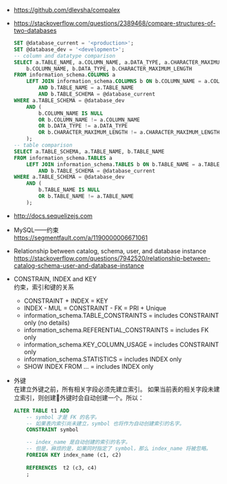 *	https://github.com/dlevsha/compalex

*	https://stackoverflow.com/questions/2389468/compare-structures-of-two-databases
	```sql
	SET @database_current = '<production>';
	SET @database_dev = '<development>';
	-- column and datatype comparison
	SELECT a.TABLE_NAME, a.COLUMN_NAME, a.DATA_TYPE, a.CHARACTER_MAXIMUM_LENGTH,
		b.COLUMN_NAME, b.DATA_TYPE, b.CHARACTER_MAXIMUM_LENGTH
	FROM information_schema.COLUMNS a
		LEFT JOIN information_schema.COLUMNS b ON b.COLUMN_NAME = a.COLUMN_NAME
			AND b.TABLE_NAME = a.TABLE_NAME
			AND b.TABLE_SCHEMA = @database_current
	WHERE a.TABLE_SCHEMA = @database_dev
		AND (
			b.COLUMN_NAME IS NULL
			OR b.COLUMN_NAME != a.COLUMN_NAME
			OR b.DATA_TYPE != a.DATA_TYPE
			OR b.CHARACTER_MAXIMUM_LENGTH != a.CHARACTER_MAXIMUM_LENGTH
		);
	-- table comparison    
	SELECT a.TABLE_SCHEMA, a.TABLE_NAME, b.TABLE_NAME
	FROM information_schema.TABLES a
		LEFT JOIN information_schema.TABLES b ON b.TABLE_NAME = a.TABLE_NAME
			AND b.TABLE_SCHEMA = @database_current
	WHERE a.TABLE_SCHEMA = @database_dev
		AND (
			b.TABLE_NAME IS NULL
			OR b.TABLE_NAME != a.TABLE_NAME
		);
	```

*	http://docs.sequelizejs.com

*	MySQL——约束  
	https://segmentfault.com/a/1190000006671061

*	Relationship between catalog, schema, user, and database instance  
	https://stackoverflow.com/questions/7942520/relationship-between-catalog-schema-user-and-database-instance

*	CONSTRAIN, INDEX and KEY  
	约束，索引和键的关系
	*	CONSTRAINT + INDEX = KEY
	*	INDEX - MUL = CONSTRAINT - FK = PRI + Unique  
	*	information_schema.TABLE_CONSTRAINTS = includes CONSTRAINT only (no details)
	*	information_schema.REFERENTIAL_CONSTRAINTS = includes FK only
	*	information_schema.KEY_COLUMN_USAGE = includes CONSTRAINT only
	*	information_schema.STATISTICS = includes INDEX only
	*	SHOW INDEX FROM ... = includes INDEX only

*	外键  
	在建立外键之前，所有相关字段必须先建立索引。
	如果当前表的相关字段未建立索引，则创建外键时会自动创建一个。所以：
	```sql
	ALTER TABLE t1 ADD
		-- symbol 才是 FK 的名字。
		-- 如果表内索引尚未建立，symbol 也将作为自动创建索引的名字。
		CONSTRAINT symbol 

		-- index_name 是自动创建的索引的名字。
		-- 但是，麻烦的是，如果同时指定了 symbol，那么 index_name 将被忽略。
		FOREIGN KEY index_name (c1, c2)
		
		REFERENCES  t2 (c3, c4)
		;
	```

